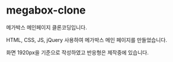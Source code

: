# megabox-clone
메가박스 메인페이지 클론코딩입니다.

HTML, CSS, JS, jQuery 사용하여 메가박스 메인 페이지를 만들었습니다.

화면 1920px을 기준으로 작성하였고 반응형은 제작중에 있습니다. 
